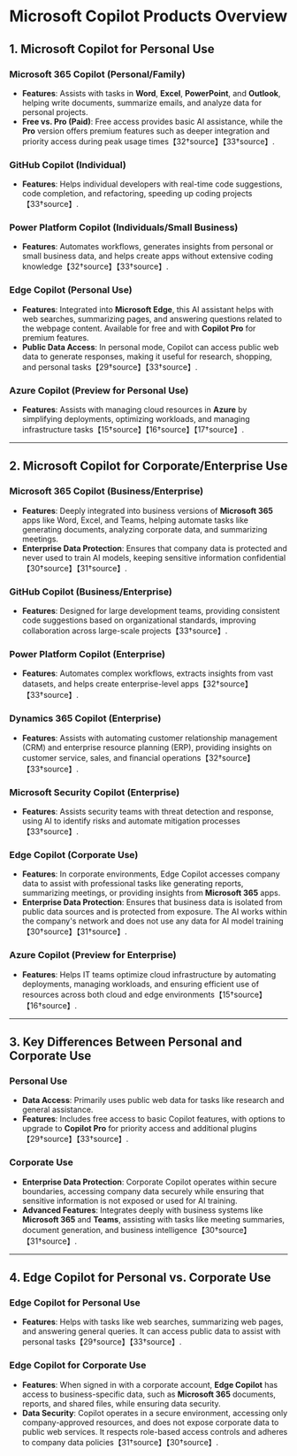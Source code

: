 # Microsoft Copilot Products Overview

## **1. Microsoft Copilot for Personal Use**

### **Microsoft 365 Copilot (Personal/Family)**
- **Features**: Assists with tasks in **Word**, **Excel**, **PowerPoint**, and **Outlook**, helping write documents, summarize emails, and analyze data for personal projects.
- **Free vs. Pro (Paid)**: Free access provides basic AI assistance, while the **Pro** version offers premium features such as deeper integration and priority access during peak usage times【32†source】【33†source】.

### **GitHub Copilot (Individual)**
- **Features**: Helps individual developers with real-time code suggestions, code completion, and refactoring, speeding up coding projects【33†source】.

### **Power Platform Copilot (Individuals/Small Business)**
- **Features**: Automates workflows, generates insights from personal or small business data, and helps create apps without extensive coding knowledge【32†source】【33†source】.

### **Edge Copilot (Personal Use)**
- **Features**: Integrated into **Microsoft Edge**, this AI assistant helps with web searches, summarizing pages, and answering questions related to the webpage content. Available for free and with **Copilot Pro** for premium features.
- **Public Data Access**: In personal mode, Copilot can access public web data to generate responses, making it useful for research, shopping, and personal tasks【29†source】【33†source】.

### **Azure Copilot (Preview for Personal Use)**
- **Features**: Assists with managing cloud resources in **Azure** by simplifying deployments, optimizing workloads, and managing infrastructure tasks【15†source】【16†source】【17†source】.

---

## **2. Microsoft Copilot for Corporate/Enterprise Use**

### **Microsoft 365 Copilot (Business/Enterprise)**
- **Features**: Deeply integrated into business versions of **Microsoft 365** apps like Word, Excel, and Teams, helping automate tasks like generating documents, analyzing corporate data, and summarizing meetings.
- **Enterprise Data Protection**: Ensures that company data is protected and never used to train AI models, keeping sensitive information confidential【30†source】【31†source】.

### **GitHub Copilot (Business/Enterprise)**
- **Features**: Designed for large development teams, providing consistent code suggestions based on organizational standards, improving collaboration across large-scale projects【33†source】.

### **Power Platform Copilot (Enterprise)**
- **Features**: Automates complex workflows, extracts insights from vast datasets, and helps create enterprise-level apps【32†source】【33†source】.

### **Dynamics 365 Copilot (Enterprise)**
- **Features**: Assists with automating customer relationship management (CRM) and enterprise resource planning (ERP), providing insights on customer service, sales, and financial operations【32†source】【33†source】.

### **Microsoft Security Copilot (Enterprise)**
- **Features**: Assists security teams with threat detection and response, using AI to identify risks and automate mitigation processes【33†source】.

### **Edge Copilot (Corporate Use)**
- **Features**: In corporate environments, Edge Copilot accesses company data to assist with professional tasks like generating reports, summarizing meetings, or providing insights from **Microsoft 365** apps.
- **Enterprise Data Protection**: Ensures that business data is isolated from public data sources and is protected from exposure. The AI works within the company's network and does not use any data for AI model training【30†source】【31†source】.

### **Azure Copilot (Preview for Enterprise)**
- **Features**: Helps IT teams optimize cloud infrastructure by automating deployments, managing workloads, and ensuring efficient use of resources across both cloud and edge environments【15†source】【16†source】.

---

## **3. Key Differences Between Personal and Corporate Use**

### **Personal Use**
- **Data Access**: Primarily uses public web data for tasks like research and general assistance.
- **Features**: Includes free access to basic Copilot features, with options to upgrade to **Copilot Pro** for priority access and additional plugins【29†source】【33†source】.
  
### **Corporate Use**
- **Enterprise Data Protection**: Corporate Copilot operates within secure boundaries, accessing company data securely while ensuring that sensitive information is not exposed or used for AI training.
- **Advanced Features**: Integrates deeply with business systems like **Microsoft 365** and **Teams**, assisting with tasks like meeting summaries, document generation, and business intelligence【30†source】【31†source】.

---

## **4. Edge Copilot for Personal vs. Corporate Use**

### **Edge Copilot for Personal Use**
- **Features**: Helps with tasks like web searches, summarizing web pages, and answering general queries. It can access public data to assist with personal tasks【29†source】【33†source】.

### **Edge Copilot for Corporate Use**
- **Features**: When signed in with a corporate account, **Edge Copilot** has access to business-specific data, such as **Microsoft 365** documents, reports, and shared files, while ensuring data security.
- **Data Security**: Copilot operates in a secure environment, accessing only company-approved resources, and does not expose corporate data to public web services. It respects role-based access controls and adheres to company data policies【31†source】【30†source】.